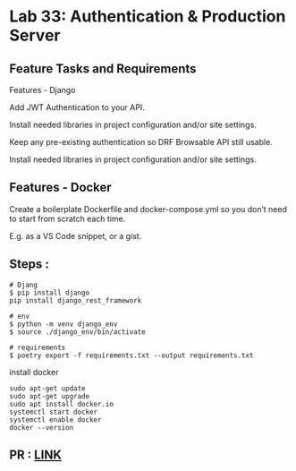 # Lab 33: Authentication & Production Server
## Feature Tasks and Requirements
Features - Django

Add JWT Authentication to your API.

Install needed libraries in project configuration and/or site settings.

Keep any pre-existing authentication so DRF Browsable API still usable.

Install needed libraries in project configuration and/or site settings.

## Features - Docker

Create a boilerplate Dockerfile and docker-compose.yml so you don’t need to start from scratch each time.

E.g. as a VS Code snippet, or a gist.

## Steps :
```
# Djang
$ pip install django
pip install django_rest_framework

# env
$ python -m venv django_env
$ source ./django_env/bin/activate

# requirements
$ poetry export -f requirements.txt --output requirements.txt

```

install docker

```
sudo apt-get update
sudo apt-get upgrade
sudo apt install docker.io
systemctl start docker
systemctl enable docker
docker --version
```


## PR : [LINK](https://github.com/hind-hb/drf_auth/pull/1/commits/29239284be71c712f0ae432c149b2625d7c4832f)
